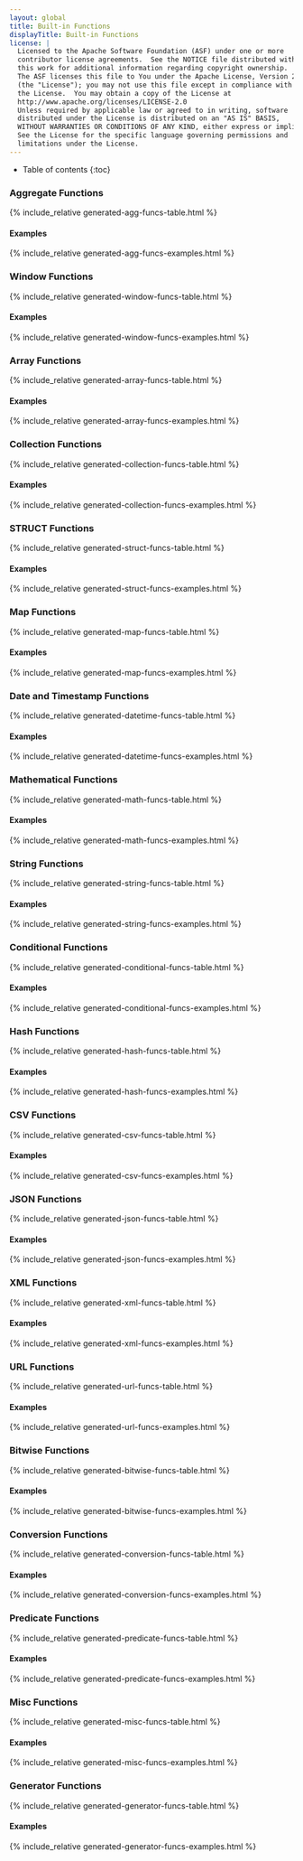```yaml
---
layout: global
title: Built-in Functions
displayTitle: Built-in Functions
license: |
  Licensed to the Apache Software Foundation (ASF) under one or more
  contributor license agreements.  See the NOTICE file distributed with
  this work for additional information regarding copyright ownership.
  The ASF licenses this file to You under the Apache License, Version 2.0
  (the "License"); you may not use this file except in compliance with
  the License.  You may obtain a copy of the License at
  http://www.apache.org/licenses/LICENSE-2.0
  Unless required by applicable law or agreed to in writing, software
  distributed under the License is distributed on an "AS IS" BASIS,
  WITHOUT WARRANTIES OR CONDITIONS OF ANY KIND, either express or implied.
  See the License for the specific language governing permissions and
  limitations under the License.
---
```


* Table of contents
{:toc}

### Aggregate Functions
{% include_relative generated-agg-funcs-table.html %}
#### Examples
{% include_relative generated-agg-funcs-examples.html %}

### Window Functions
{% include_relative generated-window-funcs-table.html %}
#### Examples
{% include_relative generated-window-funcs-examples.html %}

### Array Functions
{% include_relative generated-array-funcs-table.html %}
#### Examples
{% include_relative generated-array-funcs-examples.html %}

### Collection Functions
{% include_relative generated-collection-funcs-table.html %}
#### Examples
{% include_relative generated-collection-funcs-examples.html %}

### STRUCT Functions
{% include_relative generated-struct-funcs-table.html %}
#### Examples
{% include_relative generated-struct-funcs-examples.html %}

### Map Functions
{% include_relative generated-map-funcs-table.html %}
#### Examples
{% include_relative generated-map-funcs-examples.html %}

### Date and Timestamp Functions
{% include_relative generated-datetime-funcs-table.html %}
#### Examples
{% include_relative generated-datetime-funcs-examples.html %}

### Mathematical Functions
{% include_relative generated-math-funcs-table.html %}
#### Examples
{% include_relative generated-math-funcs-examples.html %}

### String Functions
{% include_relative generated-string-funcs-table.html %}
#### Examples
{% include_relative generated-string-funcs-examples.html %}

### Conditional Functions
{% include_relative generated-conditional-funcs-table.html %}
#### Examples
{% include_relative generated-conditional-funcs-examples.html %}

### Hash Functions
{% include_relative generated-hash-funcs-table.html %}
#### Examples
{% include_relative generated-hash-funcs-examples.html %}

### CSV Functions
{% include_relative generated-csv-funcs-table.html %}
#### Examples
{% include_relative generated-csv-funcs-examples.html %}

### JSON Functions
{% include_relative generated-json-funcs-table.html %}
#### Examples
{% include_relative generated-json-funcs-examples.html %}

### XML Functions
{% include_relative generated-xml-funcs-table.html %}
#### Examples
{% include_relative generated-xml-funcs-examples.html %}

### URL Functions
{% include_relative generated-url-funcs-table.html %}
#### Examples
{% include_relative generated-url-funcs-examples.html %}

### Bitwise Functions
{% include_relative generated-bitwise-funcs-table.html %}
#### Examples
{% include_relative generated-bitwise-funcs-examples.html %}

### Conversion Functions
{% include_relative generated-conversion-funcs-table.html %}
#### Examples
{% include_relative generated-conversion-funcs-examples.html %}

### Predicate Functions
{% include_relative generated-predicate-funcs-table.html %}
#### Examples
{% include_relative generated-predicate-funcs-examples.html %}

### Misc Functions
{% include_relative generated-misc-funcs-table.html %}
#### Examples
{% include_relative generated-misc-funcs-examples.html %}

### Generator Functions
{% include_relative generated-generator-funcs-table.html %}
#### Examples
{% include_relative generated-generator-funcs-examples.html %}
